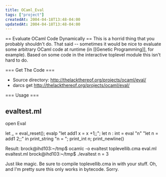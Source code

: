 ```yaml
---
title: OCaml_Eval
tags: ["project"]
createdAt: 2004-04-18T13:48-04:00
updatedAt: 2004-04-18T13:48-04:00
---
```


== Evaluate OCaml Code Dynamically ==
This is a horrid thing that you probably shouldn't do. That said -- sometimes it would be nice to evaluate some arbitrary OCaml code at runtime (in [[Genetic Programming]], for example). Based on some code in the interactive toplevel module this isn't hard to do.

=== Get The Code ===
* Source directory: http://thelackthereof.org/projects/ocaml/eval/
* <nowiki>darcs get http://thelackthereof.org/projects/ocaml/eval/</nowiki>

=== Usage ===

  evaltest.ml
  -----------
  open Eval

  let _ =
    eval_reset();
    evalp "let add1 x = x +1;;";
    let n : int = eval "n" "let n = add1 2;;" in
    print_string "n = ";
    print_int n;
    print_newline()

  Result:
  brock@ihd103:~/tmp$ ocamlc -o evaltest toplevellib.cma eval.ml evaltest.ml 
  brock@ihd103:~/tmp$ ./evaltest 
  n = 3

Just like magic. Be sure to compile toplevellib.cma in with your stuff. Oh, and I'm pretty sure this only works in bytecode. Sorry.


